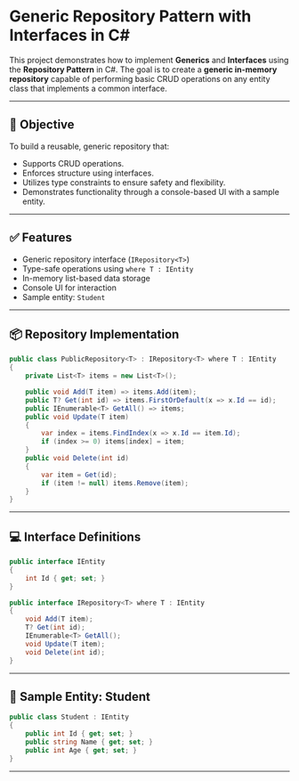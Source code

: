# Generic Repository Pattern with Interfaces in C#

This project demonstrates how to implement **Generics** and **Interfaces** using the **Repository Pattern** in C#. The goal is to create a **generic in-memory repository** capable of performing basic CRUD operations on any entity class that implements a common interface.

---

## 🧠 Objective

To build a reusable, generic repository that:

- Supports CRUD operations.
- Enforces structure using interfaces.
- Utilizes type constraints to ensure safety and flexibility.
- Demonstrates functionality through a console-based UI with a sample entity.

---

## ✅ Features

- Generic repository interface (`IRepository<T>`)
- Type-safe operations using `where T : IEntity`
- In-memory list-based data storage
- Console UI for interaction
- Sample entity: `Student`

---

## 📦 Repository Implementation

```csharp
public class PublicRepository<T> : IRepository<T> where T : IEntity
{
    private List<T> items = new List<T>();

    public void Add(T item) => items.Add(item);
    public T? Get(int id) => items.FirstOrDefault(x => x.Id == id);
    public IEnumerable<T> GetAll() => items;
    public void Update(T item)
    {
        var index = items.FindIndex(x => x.Id == item.Id);
        if (index >= 0) items[index] = item;
    }
    public void Delete(int id)
    {
        var item = Get(id);
        if (item != null) items.Remove(item);
    }
}
```

---
## 💻 Interface Definitions

```csharp
public interface IEntity
{
    int Id { get; set; }
}

public interface IRepository<T> where T : IEntity
{
    void Add(T item);
    T? Get(int id);
    IEnumerable<T> GetAll();
    void Update(T item);
    void Delete(int id);
}
```
---

## 🧪 Sample Entity: Student

```csharp
public class Student : IEntity
{
    public int Id { get; set; }
    public string Name { get; set; }
    public int Age { get; set; }
}
```
---

